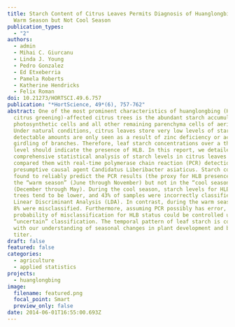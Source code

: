 ```yaml
---
title: Starch Content of Citrus Leaves Permits Diagnosis of Huanglongbing in the
  Warm Season but Not Cool Season
publication_types:
  - "2"
authors:
  - admin
  - Mihai C. Giurcanu
  - Linda J. Young
  - Pedro Gonzalez
  - Ed Etxeberria
  - Pamela Roberts
  - Katherine Hendricks
  - Felix Roman
doi: 10.21273/HORTSCI.49.6.757
publication: "*HortScience, 49*(6), 757-762"
abstract: One of the most prominent characteristics of huanglongbing (HLB or
  citrus greening)-affected citrus trees is the abundant starch accumulation in
  photosynthetic cells and all other remaining parenchyma cells of aerial parts.
  Under natural conditions, citrus leaves store very low levels of starch and
  detectable amounts are only seen as a result of zinc deficiency or accidental
  girdling of branches. Therefore, leaf starch concentrations over a threshold
  level should indicate the presence of HLB. In this report, we detailed a
  comprehensive statistical analysis of starch levels in citrus leaves and
  compared them with real-time polymerase chain reaction (PCR) detection of the
  presumptive causal agent Candidatus Liberibacter asiaticus. Starch content was
  found to reliably predict the PCR results (the proxy for HLB presence) during
  the “warm season” (June through November) but not in the “cool season”
  (December through May). During the cool season, starch levels for HLB-positive
  trees tend to be lower, and 43% of samples were incorrectly classified using
  Linear Discriminant Analysis (LDA). In contrast, during the warm season, only
  8% were misclassified. Furthermore, assuming PCR possibly has error, the total
  probability of misclassification for HLB status could be controlled using an
  “uncertain” classification. The temporal pattern of leaf starch is consistent
  with our understanding of seasonal changes in plant development and bacterial
  titer.
draft: false
featured: false
categories:
  - agriculture
  - applied statistics
projects:
  - huanglongbing
image:
  filename: featured.png
  focal_point: Smart
  preview_only: false
date: 2014-06-01T16:55:00.693Z
---
```

